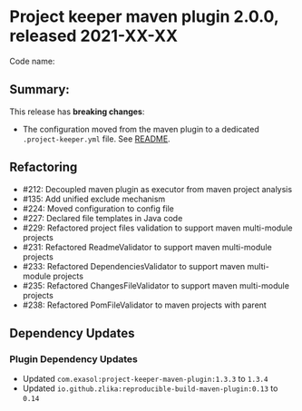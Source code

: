 # Project keeper maven plugin 2.0.0, released 2021-XX-XX

Code name:

## Summary:

This release has **breaking changes**:

* The configuration moved from the maven plugin to a dedicated `.project-keeper.yml` file. See [README](../../README.md).

## Refactoring

* #212: Decoupled maven plugin as executor from maven project analysis
* #135: Add unified exclude mechanism
* #224: Moved configuration to config file
* #227: Declared file templates in Java code
* #229: Refactored project files validation to support maven multi-module projects
* #231: Refactored ReadmeValidator to support maven multi-module projects
* #233: Refactored DependenciesValidator to support maven multi-module projects
* #235: Refactored ChangesFileValidator to support maven multi-module projects
* #238: Refactored PomFileValidator to maven projects with parent

## Dependency Updates

### Plugin Dependency Updates

* Updated `com.exasol:project-keeper-maven-plugin:1.3.3` to `1.3.4`
* Updated `io.github.zlika:reproducible-build-maven-plugin:0.13` to `0.14`
